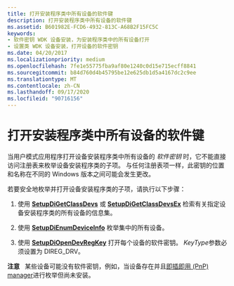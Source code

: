 ```yaml
---
title: 打开安装程序类中所有设备的软件键
description: 打开安装程序类中所有设备的软件键
ms.assetid: B601982E-FCD6-4932-813C-A68B2F15FC5C
keywords:
- 软件密钥 WDK 设备安装，为安装程序类中的所有设备打开
- 设置类 WDK 设备安装，打开设备的软件密钥
ms.date: 04/20/2017
ms.localizationpriority: medium
ms.openlocfilehash: 7fe1e55775fba9af80e1240c0d15e715ecff8841
ms.sourcegitcommit: b84d760d4b45795be12e625db1d5a4167dc2c9ee
ms.translationtype: MT
ms.contentlocale: zh-CN
ms.lasthandoff: 09/17/2020
ms.locfileid: "90716156"
---
```

# <a name="opening-software-keys-for-all-devices-in-a-setup-class"></a>打开安装程序类中所有设备的软件键


当用户模式应用程序打开设备安装程序类中所有设备的 *软件密钥* 时，它不能直接访问注册表来枚举设备安装程序类的子项。 与任何注册表项一样，此密钥的位置和名称在不同的 Windows 版本之间可能会发生更改。

若要安全地枚举并打开设备安装程序类的子项，请执行以下步骤：

1.  使用 [**SetupDiGetClassDevs**](/windows/win32/api/setupapi/nf-setupapi-setupdigetclassdevsw) 或 [**SetupDiGetClassDevsEx**](/windows/win32/api/setupapi/nf-setupapi-setupdigetclassdevsexa) 检索有关指定设备安装程序类的所有设备的信息集。

2.  使用 [**SetupDiEnumDeviceInfo**](/windows/win32/api/setupapi/nf-setupapi-setupdienumdeviceinfo) 枚举集中的所有设备。

3.  使用 [**SetupDiOpenDevRegKey**](/windows/win32/api/setupapi/nf-setupapi-setupdiopendevregkey) 打开每个设备的软件密钥。 *KeyType*参数必须设置为 DIREG_DRV。

**注意**   某些设备可能没有软件密钥，例如，当设备存在并且[即插即用 (PnP) manager](pnp-manager.md)进行枚举但尚未安装。

 

 

